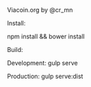 Viacoin.org by @cr_mn

Install:

npm install && bower install

Build:

Development: gulp serve

Production: gulp serve:dist



